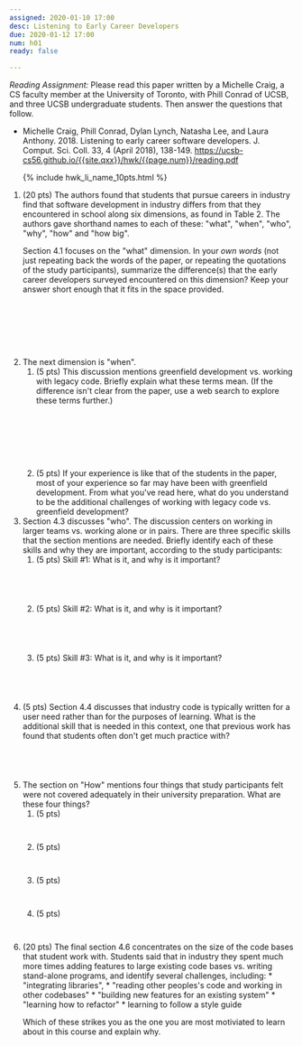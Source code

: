 ```yaml
---
assigned: 2020-01-10 17:00
desc: Listening to Early Career Developers
due: 2020-01-12 17:00
num: h01
ready: false

---
```


*Reading Assignment:* Please read this paper written by a Michelle Craig, a CS faculty member at the University of Toronto, with Phill Conrad of UCSB, and three UCSB undergraduate students.  Then answer the questions that follow.

* Michelle Craig, Phill Conrad, Dylan Lynch, Natasha Lee, and Laura Anthony. 2018. Listening to early career software developers. J. Comput. Sci. Coll. 33, 4 (April 2018), 138-149.  <https://ucsb-cs56.github.io/{{site.qxx}}/hwk/{{page.num}}/reading.pdf>


<ol>

{% include hwk_li_name_10pts.html %}

<li style="margin-bottom:8em;" markdown="1"> 
(20 pts) The authors found that students that pursue careers in industry find that software development in industry differs from that they encountered in school along six dimensions, as found in Table 2.   The authors gave shorthand names to each of these: "what", "when", "who", "why", "how" and "how big".

Section 4.1 focuses on the "what" dimension.  In your *own words* (not just repeating back the words of the paper, or repeating the quotations of the study participants), summarize the difference(s) that the early career developers surveyed encountered on this dimension?   Keep your answer short enough that it fits in the space provided.

</li>

<li markdown="1"> The next dimension is "when".  
<ol>
<li style="margin-bottom:8em;" markdown="1"> (5 pts) This discussion mentions greenfield development vs. working with legacy code.  Briefly explain what these terms mean. (If the difference isn't clear from the paper, use a web search to explore these terms further.)

</li>

<li  markdown="1"> (5 pts) 
If your experience is like that of the students in the paper, most of your experience so far may have been with greenfield development.   From what you've read here, what do you understand to be  the additional challenges 
of working with legacy code vs. greenfield development?
</li>

</ol>
<div class="pagebreak"></div>

</li>

<li markdown="1"> Section 4.3 discusses "who".  The discussion centers on working in larger teams vs. working alone or in pairs.  There are three specific skills that the section mentions are needed.  Briefly identify each of these skills and why they are important, according to the study participants:
<ol>
<li style="margin-bottom:5em;" markdown="1"> (5 pts) Skill #1: What is it, and why is it important?
</li>

<li style="margin-bottom:5em;" markdown="1"> (5 pts) Skill #2: What is it, and why is it important?
</li>

<li style="margin-bottom:5em;" markdown="1"> (5 pts) Skill #3: What is it, and why is it important?
</li>

</ol>

</li>


<li style="margin-bottom:5em;" markdown="1"> (5 pts) Section 4.4
discusses that industry code is typically written for a user need
rather than for the purposes of learning.  What is the additional
skill that is needed in this context, one that previous work has found
that students often don't get much practice with?  
</li>

<li markdown="1">  The section on "How" mentions four things that study participants felt were not covered adequately in their university preparation.  What are these four things?

<ol>
<li style="margin-bottom:3em;" markdown="1"> (5 pts) 
</li>
<li style="margin-bottom:3em;" markdown="1"> (5 pts)
</li>
<li style="margin-bottom:3em;" markdown="1"> (5 pts)
</li>
<li style="margin-bottom:3em;" markdown="1"> (5 pts)
</li>
</ol>

</li>


<li style="margin-bottom:10em;" markdown="1"> (20 pts) The final section 4.6 concentrates on the size of the code bases that student work with.   Students said that in industry they spent much more times adding features to large existing code bases vs. writing stand-alone programs, and identify several challenges, including:
* "integrating libraries", 
* "reading other peoples's code and working in other codebases"
* "building new features for an existing system"
* "learning how to refactor"
* learning to follow a style guide

Which of these strikes you as the one you are most motiviated to learn about in this course and explain why.

</li>


</ol>